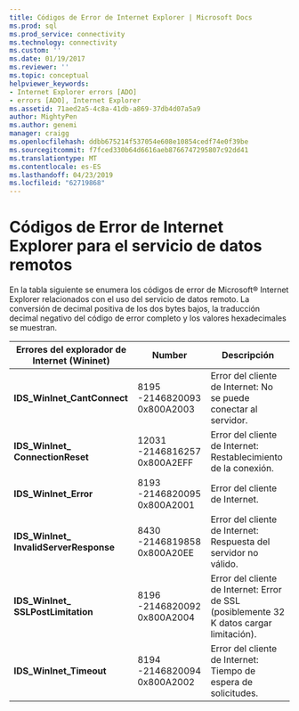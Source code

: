 ```yaml
---
title: Códigos de Error de Internet Explorer | Microsoft Docs
ms.prod: sql
ms.prod_service: connectivity
ms.technology: connectivity
ms.custom: ''
ms.date: 01/19/2017
ms.reviewer: ''
ms.topic: conceptual
helpviewer_keywords:
- Internet Explorer errors [ADO]
- errors [ADO], Internet Explorer
ms.assetid: 71aed2a5-4c8a-41db-a869-37db4d07a5a9
author: MightyPen
ms.author: genemi
manager: craigg
ms.openlocfilehash: ddbb675214f537054e608e10854cedf74e0f39be
ms.sourcegitcommit: f7fced330b64d6616aeb8766747295807c92dd41
ms.translationtype: MT
ms.contentlocale: es-ES
ms.lasthandoff: 04/23/2019
ms.locfileid: "62719868"
---
```

# <a name="internet-explorer-error-codes-for-remote-data-service"></a>Códigos de Error de Internet Explorer para el servicio de datos remotos
En la tabla siguiente se enumera los códigos de error de Microsoft® Internet Explorer relacionados con el uso del servicio de datos remoto. La conversión de decimal positiva de los dos bytes bajos, la traducción decimal negativo del código de error completo y los valores hexadecimales se muestran.

|Errores del explorador de Internet (Wininet)|Number|Descripción|
|------------------------------------------|------------|-----------------|
|**IDS_WinInet_CantConnect**|8195 -2146820093 0x800A2003|Error del cliente de Internet: No se puede conectar al servidor.|
|**IDS_WinInet_ ConnectionReset**|12031 -2146816257 0x800A2EFF|Error del cliente de Internet: Restablecimiento de la conexión.|
|**IDS_WinInet_Error**|8193 -2146820095 0x800A2001|Error del cliente de Internet.|
|**IDS_WinInet_ InvalidServerResponse**|8430 -2146819858 0x800A20EE|Error del cliente de Internet: Respuesta del servidor no válido.|
|**IDS_WinInet_ SSLPostLimitation**|8196 -2146820092 0x800A2004|Error del cliente de Internet: Error de SSL (posiblemente 32 K datos cargar limitación).|
|**IDS_WinInet_Timeout**|8194 -2146820094 0x800A2002|Error del cliente de Internet: Tiempo de espera de solicitudes.|

